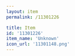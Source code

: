 ```yaml
---
layout: item
permalink: /11301226

title: Item
id: '11301226'
item_name: 'Unknown'
icon_url: '11301148.png'
---
```

